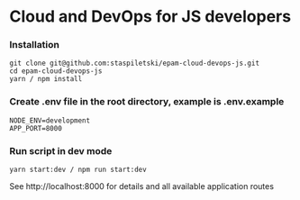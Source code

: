 # Cloud and DevOps for JS developers

### Installation
```
git clone git@github.com:staspiletski/epam-cloud-devops-js.git
cd epam-cloud-devops-js
yarn / npm install
```

### Create .env file in the root directory, example is .env.example

```
NODE_ENV=development
APP_PORT=8000
```

### Run script in dev mode

```
yarn start:dev / npm run start:dev
```
See http://localhost:8000 for details and all available application routes
